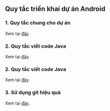 
## Quy tắc triển khai dự án Android

### 1. Quy tắc chung cho dự án
   Xem tại [đây](general/README.md).
      
### 2. Quy tắc viết code Java
   Xem tại [đây](code/java/README.md).

### 2. Quy tắc viết code Java
   Xem tại [đây](code/kotlin/README.md).      

### 3. Sử dụng git hiệu quả
   Xem tại [đây](git/README.md).


